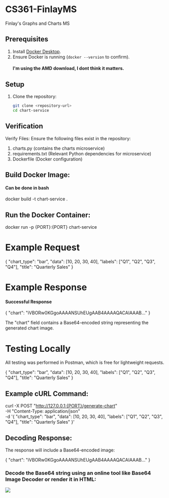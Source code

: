 # CS361-FinlayMS
Finlay's Graphs and Charts MS

## Prerequisites
1. Install [Docker Desktop](https://www.docker.com/products/docker-desktop).
2. Ensure Docker is running (`docker --version` to confirm).
   #### I'm using the AMD download, I dont think it matters.

## Setup

1. Clone the repository:
   ```bash
   git clone <repository-url>
   cd chart-service

## Verification 

Verify Files: Ensure the following files exist in the repository:

1. charts.py (contains the charts microservice)
2. requirements.txt (Relevant Python dependencies for microservice)
3. Dockerfile (Docker configuration)

## Build Docker Image:
#### Can be done in bash
   docker build -t chart-service .
## Run the Docker Container:
   docker run -p {PORT}:{PORT} chart-service

# Example Request

   {
       "chart_type": "bar",
       "data": [10, 20, 30, 40],
       "labels": ["Q1", "Q2", "Q3", "Q4"],
       "title": "Quarterly Sales"
   }

# Example Response
   #### Successful Response
   {
       "chart": "iVBORw0KGgoAAAANSUhEUgAAB4AAAAQACAIAAAB..."
   }

   The "chart" field contains a Base64-encoded string representing the generated chart image.

# Testing Locally

All testing was performed in Postman, which is free for lightweight requests. 

   {
       "chart_type": "bar",
       "data": [10, 20, 30, 40],
       "labels": ["Q1", "Q2", "Q3", "Q4"],
       "title": "Quarterly Sales"
   }

## Example cURL Command:

   curl -X POST "http://127.0.0.1:{PORT}/generate-chart" \
   -H "Content-Type: application/json" \
   -d '{
       "chart_type": "bar",
       "data": [10, 20, 30, 40],
       "labels": ["Q1", "Q2", "Q3", "Q4"],
       "title": "Quarterly Sales"
   }'

## Decoding Response:
The response will include a Base64-encoded image:

{
    "chart": "iVBORw0KGgoAAAANSUhEUgAAB4AAAAQACAIAAAB..."
}
### Decode the Base64 string using an online tool like Base64 Image Decoder or render it in HTML:

   <img src="data:image/png;base64,iVBORw0KGgoAAAANSUhEUgAAB4AAAAQACAIAAAB..." />


